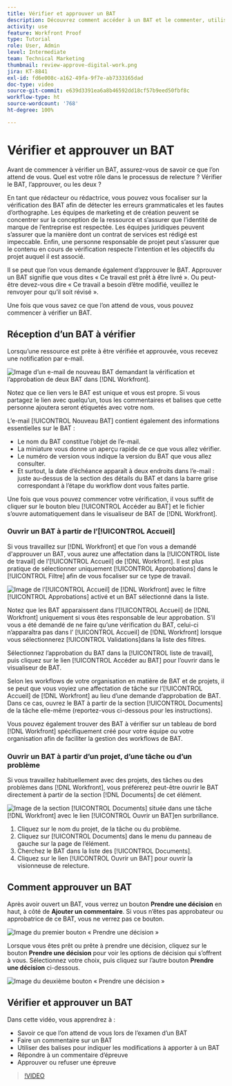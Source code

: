 ```yaml
---
title: Vérifier et approuver un BAT
description: Découvrez comment accéder à un BAT et le commenter, utiliser des balises pour indiquer les modifications nécessaires, répondre aux commentaires d’un BAT et prendre une décision sur un BAT dans  [!DNL Workfront].
activity: use
feature: Workfront Proof
type: Tutorial
role: User, Admin
level: Intermediate
team: Technical Marketing
thumbnail: review-approve-digital-work.png
jira: KT-8841
exl-id: fd6e008c-a162-49fa-9f7e-ab7333165dad
doc-type: video
source-git-commit: e639d3391ea6a8b46592dd18cf57b9eed50fbf8c
workflow-type: ht
source-wordcount: '768'
ht-degree: 100%

---
```


# Vérifier et approuver un BAT

Avant de commencer à vérifier un BAT, assurez-vous de savoir ce que l’on attend de vous. Quel est votre rôle dans le processus de relecture ? Vérifier le BAT, l’approuver, ou les deux ?

En tant que rédacteur ou rédactrice, vous pouvez vous focaliser sur la vérification des BAT afin de détecter les erreurs grammaticales et les fautes d’orthographe. Les équipes de marketing et de création peuvent se concentrer sur la conception de la ressource et s’assurer que l’identité de marque de l’entreprise est respectée. Les équipes juridiques peuvent s’assurer que la manière dont un contrat de services est rédigé est impeccable. Enfin, une personne responsable de projet peut s’assurer que le contenu en cours de vérification respecte l’intention et les objectifs du projet auquel il est associé.

Il se peut que l’on vous demande également d’approuver le BAT. Approuver un BAT signifie que vous dites « Ce travail est prêt à être livré ». Ou peut-être devez-vous dire « Ce travail a besoin d’être modifié, veuillez le renvoyer pour qu’il soit révisé ».

Une fois que vous savez ce que l’on attend de vous, vous pouvez commencer à vérifier un BAT.

## Réception d’un BAT à vérifier

Lorsqu’une ressource est prête à être vérifiée et approuvée, vous recevez une notification par e-mail.

![Image d’un e-mail de nouveau BAT demandant la vérification et l’approbation de deux BAT dans [!DNL  Workfront].](assets/new-proof-emails.png)

Notez que ce lien vers le BAT est unique et vous est propre. Si vous partagez le lien avec quelqu’un, tous les commentaires et balises que cette personne ajoutera seront étiquetés avec votre nom.

L’e-mail [!UICONTROL Nouveau BAT] contient également des informations essentielles sur le BAT :

* Le nom du BAT constitue l’objet de l’e-mail.
* La miniature vous donne un aperçu rapide de ce que vous allez vérifier.
* Le numéro de version vous indique la version du BAT que vous allez consulter.
* Et surtout, la date d’échéance apparaît à deux endroits dans l’e-mail : juste au-dessus de la section des détails du BAT et dans la barre grise correspondant à l’étape du workflow dont vous faites partie.

Une fois que vous pouvez commencer votre vérification, il vous suffit de cliquer sur le bouton bleu [!UICONTROL Accéder au BAT] et le fichier s’ouvre automatiquement dans le visualiseur de BAT de [!DNL Workfront].

### Ouvrir un BAT à partir de l’[!UICONTROL Accueil]

Si vous travaillez sur [!DNL Workfront] et que l’on vous a demandé d&#39;approuver un BAT, vous aurez une affectation dans la [!UICONTROL liste de travail] de l’[!UICONTROL Accueil] de [!DNL Workfront]. Il est plus pratique de sélectionner uniquement [!UICONTROL Approbations] dans le [!UICONTROL Filtre] afin de vous focaliser sur ce type de travail.

![Image de l’[!UICONTROL Accueil] de [!DNL Workfront] avec le filtre [!UICONTROL Approbations] activé et un BAT sélectionné dans la liste.](assets/open-proof-from-home.png)

Notez que les BAT apparaissent dans l’[!UICONTROL Accueil] de [!DNL Workfront] uniquement si vous êtes responsable de leur approbation. S’il vous a été demandé de ne faire qu’une vérification du BAT, celui-ci n’apparaîtra pas dans l’ [!UICONTROL Accueil] de [!DNL Workfront] lorsque vous sélectionnerez [!UICONTROL Validations]dans la liste des filtres.

Sélectionnez l’approbation du BAT dans la [!UICONTROL liste de travail], puis cliquez sur le lien [!UICONTROL Accéder au BAT] pour l’ouvrir dans le visualiseur de BAT.

Selon les workflows de votre organisation en matière de BAT et de projets, il se peut que vous voyiez une affectation de tâche sur l’[!UICONTROL Accueil] de [!DNL Workfront] au lieu d’une demande d’approbation de BAT. Dans ce cas, ouvrez le BAT à partir de la section [!UICONTROL Documents] de la tâche elle-même (reportez-vous ci-dessous pour les instructions).

Vous pouvez également trouver des BAT à vérifier sur un tableau de bord [!DNL Workfront] spécifiquement créé pour votre équipe ou votre organisation afin de faciliter la gestion des workflows de BAT.

### Ouvrir un BAT à partir d’un projet, d’une tâche ou d’un problème

Si vous travaillez habituellement avec des projets, des tâches ou des problèmes dans [!DNL Workfront], vous préférerez peut-être ouvrir le BAT directement à partir de la section [!DNL Documents] de cet élément.

![Image de la section [!UICONTROL Documents] située dans une tâche [!DNL  Workfront] avec le lien [!UICONTROL Ouvrir un BAT]en surbrillance.](assets/open-proof-from-documents.png)

1. Cliquez sur le nom du projet, de la tâche ou du problème.
2. Cliquez sur [!UICONTROL Documents] dans le menu du panneau de gauche sur la page de l’élément.
3. Cherchez le BAT dans la liste des [!UICONTROL Documents].
4. Cliquez sur le lien [!UICONTROL Ouvrir un BAT] pour ouvrir la visionneuse de relecture.

## Comment approuver un BAT

Après avoir ouvert un BAT, vous verrez un bouton **Prendre une décision** en haut, à côté de **Ajouter un commentaire**. Si vous n’êtes pas approbateur ou approbatrice de ce BAT, vous ne verrez pas ce bouton.

![Image du premier bouton « Prendre une décision »](assets/make-decision-1.png)

Lorsque vous êtes prêt ou prête à prendre une décision, cliquez sur le bouton **Prendre une décision** pour voir les options de décision qui s’offrent à vous. Sélectionnez votre choix, puis cliquez sur l’autre bouton **Prendre une décision** ci-dessous.

![Image du deuxième bouton « Prendre une décision »](assets/make-decision-2.png)

## Vérifier et approuver un BAT

Dans cette vidéo, vous apprendrez à :

* Savoir ce que l’on attend de vous lors de l’examen d’un BAT
* Faire un commentaire sur un BAT
* Utiliser des balises pour indiquer les modifications à apporter à un BAT
* Répondre à un commentaire d’épreuve
* Approuver ou refuser une épreuve

>[!VIDEO](https://video.tv.adobe.com/v/335141/?quality=12&learn=on)

<!--
#### Learn more
* Create and manage proof comments
* Make decisions on a proof
* Review a static proof
* Tag users to share a proof
* Notifications for proof comments and decisions
-->

<!--
#### Guides
* Reviewing proofs in [!DNL Workfront]
* -->
